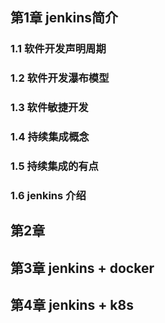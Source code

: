 ## 第1章 jenkins简介

### 1.1 软件开发声明周期



### 1.2 软件开发瀑布模型



### 1.3 软件敏捷开发



### 1.4 持续集成概念



### 1.5 持续集成的有点



### 1.6 jenkins 介绍







## 第2章 



## 第3章 jenkins + docker



## 第4章  jenkins + k8s